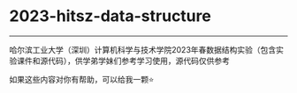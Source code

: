 # 2023-hitsz-data-structure

---

哈尔滨工业大学（深圳）计算机科学与技术学院2023年春数据结构实验（包含实验课件和源代码），供学弟学妹们参考学习使用，源代码仅供参考

如果这些内容对你有帮助，可以给我一颗⭐
